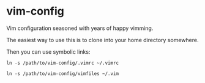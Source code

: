 vim-config
==========

Vim configuration seasoned with years of happy vimming.

The easiest way to use this is to clone into your home directory somewhere.

Then you can use symbolic links:

`ln -s /path/to/vim-config/.vimrc ~/.vimrc`

`ln -s /path/to/vim-config/vimfiles ~/.vim`

